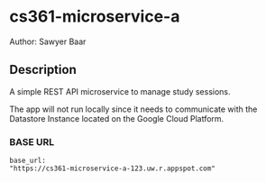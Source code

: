 # cs361-microservice-a
Author: Sawyer Baar

## Description
A simple REST API microservice to manage study sessions.

The app will not run locally since it needs to communicate with the Datastore Instance located on the Google Cloud Platform.

### BASE URL
```
base_url: 
"https://cs361-microservice-a-123.uw.r.appspot.com"
```
